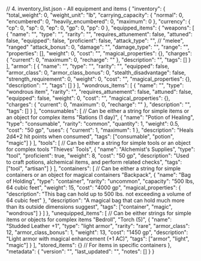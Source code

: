 // 4. inventory_list.json - All equipment and items
{
  "inventory": {
    "total_weight": 0,
    "weight_unit": "lb",
    "carrying_capacity": {
      "normal": 0,
      "encumbered": 0,
      "heavily_encumbered": 0,
      "maximum": 0
    },
    "currency": {
      "cp": 0,
      "sp": 0,
      "ep": 0,
      "gp": 0,
      "pp": 0
    },
    "equipped_items": {
      "weapons": [
        {
          "name": "",
          "type": "",
          "rarity": "",
          "requires_attunement": false,
          "attuned": false,
          "equipped": false,
          "proficient": false,
          "attack_type": "", // "melee", "ranged"
          "attack_bonus": 0,
          "damage": "",
          "damage_type": "",
          "range": "",
          "properties": [],
          "weight": 0,
          "cost": "",
          "magical_properties": {},
          "charges": {
            "current": 0,
            "maximum": 0,
            "recharge": ""
          },
          "description": "",
          "tags": []
        }
      ],
      "armor": [
        {
          "name": "",
          "type": "",
          "rarity": "",
          "equipped": false,
          "armor_class": 0,
          "armor_class_bonus": 0,
          "stealth_disadvantage": false,
          "strength_requirement": 0,
          "weight": 0,
          "cost": "",
          "magical_properties": {},
          "description": "",
          "tags": []
        }
      ],
      "wondrous_items": [
        {
          "name": "",
          "type": "wondrous item",
          "rarity": "",
          "requires_attunement": false,
          "attuned": false,
          "equipped": false,
          "weight": 0,
          "cost": "",
          "magical_properties": {},
          "charges": {
            "current": 0,
            "maximum": 0,
            "recharge": ""
          },
          "description": "",
          "tags": []
        }
      ],
      "consumables": [
        // Can be either a string for simple items or an object for complex items
        "Rations (1 day)",
        {
          "name": "Potion of Healing",
          "type": "consumable",
          "rarity": "common",
          "quantity": 1,
          "weight": 0.5,
          "cost": "50 gp",
          "uses": {
            "current": 1,
            "maximum": 1
          },
          "description": "Heals 2d4+2 hit points when consumed",
          "tags": ["consumable", "potion", "magic"]
        }
      ],
      "tools": [
        // Can be either a string for simple tools or an object for complex tools
        "Thieves' Tools",
        {
          "name": "Alchemist's Supplies",
          "type": "tool",
          "proficient": true,
          "weight": 8,
          "cost": "50 gp",
          "description": "Used to craft potions, alchemical items, and perform related checks",
          "tags": ["tool", "artisan"]
        }
      ],
      "containers": [
        // Can be either a string for simple containers or an object for magical containers
        "Backpack",
        {
          "name": "Bag of Holding",
          "type": "container",
          "rarity": "uncommon",
          "capacity": "500 lbs, 64 cubic feet",
          "weight": 15,
          "cost": "4000 gp",
          "magical_properties": {
            "description": "This bag can hold up to 500 lbs. not exceeding a volume of 64 cubic feet"
          },
          "description": "A magical bag that can hold much more than its outside dimensions suggest",
          "tags": ["container", "magic", "wondrous"]
        }
      ]
    },
    "unequipped_items": [
      // Can be either strings for simple items or objects for complex items
      "Bedroll",
      "Torch (5)",
      {
        "name": "Studded Leather +1",
        "type": "light armor",
        "rarity": "rare",
        "armor_class": 12,
        "armor_class_bonus": 1,
        "weight": 13,
        "cost": "1450 gp",
        "description": "Light armor with magical enhancement (+1 AC)",
        "tags": ["armor", "light", "magic"]
      }
    ],
    "stored_items": {} // For items in specific containers
  },
  "metadata": {
    "version": "",
    "last_updated": "",
    "notes": []
  }
}